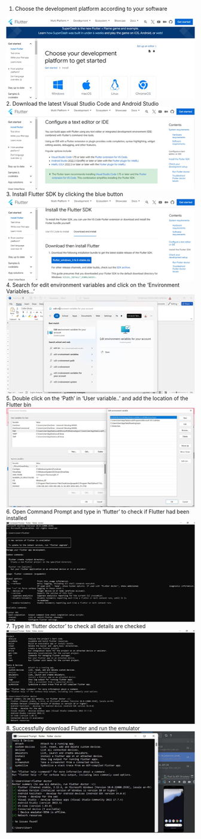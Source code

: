 1.	Choose the development platform according to your software
<img src="https://github.com/addff/2310-ICT602/blob/main/M3CS2666A/Team%204%20-%20qtpie/Lab%20Work%201/LW1A.jpg">
2.	Download the latest Visual Studio Code and Android Studio
<img src="https://github.com/addff/2310-ICT602/blob/main/M3CS2666A/Team%204%20-%20qtpie/Lab%20Work%201/LW1B.jpg">
3.	Install Flutter SDK by clicking the blue button  
<img src="https://github.com/addff/2310-ICT602/blob/main/M3CS2666A/Team%204%20-%20qtpie/Lab%20Work%201/LW1C.jpg">
4. Search for edit environment variables and click on the ‘Environment Variables…’
<img src="https://github.com/addff/2310-ICT602/blob/main/M3CS2666A/Team%204%20-%20qtpie/Lab%20Work%201/LW1D.jpg">  
5. Double click on the ‘Path’ in ‘User variable..’ and add the location of the Flutter bin
<img src="https://github.com/addff/2310-ICT602/blob/main/M3CS2666A/Team%204%20-%20qtpie/Lab%20Work%201/LW1E.jpg">
6. Open Command Prompt and type in ‘flutter’ to check if Flutter had been installed
<img src="https://github.com/addff/2310-ICT602/blob/main/M3CS2666A/Team%204%20-%20qtpie/Lab%20Work%201/LW1F.jpg">  
7. Type in ‘flutter doctor’ to check all details are checked 
<img src="https://github.com/addff/2310-ICT602/blob/main/M3CS2666A/Team%204%20-%20qtpie/Lab%20Work%201/LW1G.jpg">
8. Successfully download Flutter and run the emulator 
<img src="https://github.com/addff/2310-ICT602/blob/main/M3CS2666A/Team%204%20-%20qtpie/Lab%20Work%201/FLUTTER%20INSTALLATION.jpg">
